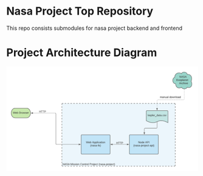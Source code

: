 # Nasa Project Top Repository

This repo consists submodules for nasa project backend and frontend

# Project Architecture Diagram

![Project Architecture Diagram](https://raw.githubusercontent.com/Asad-Ullah-Turab/nasa-back-end/main/docs/project-architecture-diagram.png)
